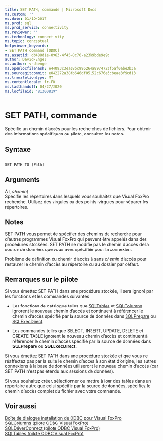 ```yaml
---
title: SET PATH, commande | Microsoft Docs
ms.custom: ''
ms.date: 01/19/2017
ms.prod: sql
ms.prod_service: connectivity
ms.reviewer: ''
ms.technology: connectivity
ms.topic: conceptual
helpviewer_keywords:
- SET PATH command [ODBC]
ms.assetid: db488d1e-0963-4f45-8c76-a23b9bde9e9d
author: David-Engel
ms.author: v-daenge
ms.openlocfilehash: e44093c3ea18bc995264a8974726f5af0abe3b3a
ms.sourcegitcommit: e042272a38fb646df05152c676e5cbeae3f9cd13
ms.translationtype: MT
ms.contentlocale: fr-FR
ms.lasthandoff: 04/27/2020
ms.locfileid: "81300819"
---
```

# <a name="set-path-command"></a>SET PATH, commande
Spécifie un chemin d’accès pour les recherches de fichiers. Pour obtenir des informations spécifiques au pilote, consultez les notes.  
  
## <a name="syntax"></a>Syntaxe  
  
```  
  
SET PATH TO [Path]  
```  
  
## <a name="arguments"></a>Arguments  
 À [ *chemin*]  
 Spécifie les répertoires dans lesquels vous souhaitez que Visual FoxPro recherche. Utilisez des virgules ou des points-virgules pour séparer les répertoires.  
  
## <a name="remarks"></a>Notes  
 SET PATH vous permet de spécifier des chemins de recherche pour d’autres programmes Visual FoxPro qui peuvent être appelés dans des procédures stockées. SET PATH ne modifie pas le chemin d’accès de la source de données que vous avez spécifiée pour la connexion.  
  
 Problème de définition du chemin d’accès à sans *chemin* d’accès pour restaurer le chemin d’accès au répertoire ou au dossier par défaut.  
  
## <a name="driver-remarks"></a>Remarques sur le pilote  
 Si vous émettez SET PATH dans une procédure stockée, il sera ignoré par les fonctions et les commandes suivantes :  
  
-   Les fonctions de catalogue telles que [SQLTables](../../odbc/microsoft/sqltables-visual-foxpro-odbc-driver.md) et [SQLColumns](../../odbc/microsoft/sqlcolumns-visual-foxpro-odbc-driver.md) ignorent le nouveau chemin d’accès et continuent à référencer le chemin d’accès spécifié par la source de données dans [SQLPrepare](../../odbc/microsoft/sqlprepare-visual-foxpro-odbc-driver.md) ou [SQLExecDirect](../../odbc/microsoft/sqlexecdirect-visual-foxpro-odbc-driver.md).  
  
-   Les commandes telles que SELECT, INSERT, UPDATE, DELETE et CREATE TABLE ignorent le nouveau chemin d’accès et continuent à référencer le chemin d’accès spécifié par la source de données dans **SQLPrepare** ou **SQLExecDirect**.  
  
 Si vous émettez SET PATH dans une procédure stockée et que vous ne réaffectez pas par la suite le chemin d’accès à son état d’origine, les autres connexions à la base de données utiliseront le nouveau chemin d’accès (car SET PATH n’est pas étendu aux sessions de données).  
  
 Si vous souhaitez créer, sélectionner ou mettre à jour des tables dans un répertoire autre que celui spécifié par la source de données, spécifiez le chemin d’accès complet du fichier avec votre commande.  
  
## <a name="see-also"></a>Voir aussi  
 [Boîte de dialogue installation de ODBC pour Visual FoxPro](../../odbc/microsoft/odbc-visual-foxpro-setup-dialog-box.md)   
 [SQLColumns (pilote ODBC Visual FoxPro)](../../odbc/microsoft/sqlcolumns-visual-foxpro-odbc-driver.md)   
 [SQLDriverConnect (pilote ODBC Visual FoxPro)](../../odbc/microsoft/sqldriverconnect-visual-foxpro-odbc-driver.md)   
 [SQLTables (pilote ODBC Visual FoxPro)](../../odbc/microsoft/sqltables-visual-foxpro-odbc-driver.md)

